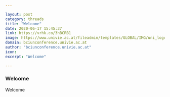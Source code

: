 ```yaml
---

layout: post
category: threads
title: "Welcome"
date: 2020-06-17 15:45:37
link: https://vrhk.co/3hBCRB1
image: https://www.univie.ac.at/fileadmin/templates/GLOBAL/IMG/uni_logo.jpg
domain: bciunconference.univie.ac.at
author: "bciunconference.univie.ac.at"
icon: 
excerpt: "Welcome"

---
```


### Welcome

Welcome